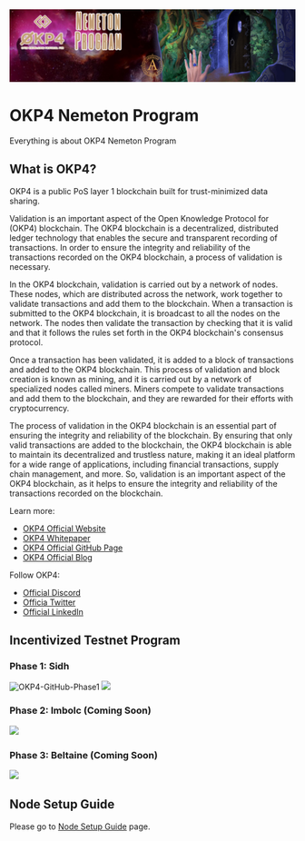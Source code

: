 <img src="/images/OKP4-GitHub-Content-Banner.jpg" width="auto" height="auto">

# OKP4 Nemeton Program
Everything is about OKP4 Nemeton Program

## What is OKP4?
OKP4 is a public PoS layer 1 blockchain built for trust-minimized data sharing.

Validation is an important aspect of the Open Knowledge Protocol for (OKP4) blockchain. The OKP4 blockchain is a decentralized, distributed ledger technology that enables the secure and transparent recording of transactions. In order to ensure the integrity and reliability of the transactions recorded on the OKP4 blockchain, a process of validation is necessary.

In the OKP4 blockchain, validation is carried out by a network of nodes. These nodes, which are distributed across the network, work together to validate transactions and add them to the blockchain. When a transaction is submitted to the OKP4 blockchain, it is broadcast to all the nodes on the network. The nodes then validate the transaction by checking that it is valid and that it follows the rules set forth in the OKP4 blockchain's consensus protocol.

Once a transaction has been validated, it is added to a block of transactions and added to the OKP4 blockchain. This process of validation and block creation is known as mining, and it is carried out by a network of specialized nodes called miners. Miners compete to validate transactions and add them to the blockchain, and they are rewarded for their efforts with cryptocurrency.

The process of validation in the OKP4 blockchain is an essential part of ensuring the integrity and reliability of the blockchain. By ensuring that only valid transactions are added to the blockchain, the OKP4 blockchain is able to maintain its decentralized and trustless nature, making it an ideal platform for a wide range of applications, including financial transactions, supply chain management, and more. So, validation is an important aspect of the OKP4 blockchain, as it helps to ensure the integrity and reliability of the transactions recorded on the blockchain.

Learn more:
  - [OKP4 Official Website](https://okp4.network/)
  - [OKP4 Whitepaper](https://docs.okp4.network/whitepaper/abstract)
  - [OKP4 Official GitHub Page](https://github.com/okp4)
  - [OKP4 Official Blog](https://blog.okp4.network/)

Follow OKP4:
  - [Official Discord](https://discord.gg/okp4)
  - [Officia Twitter](https://twitter.com/OKP4_Protocol)
  - [Official LinkedIn](https://www.linkedin.com/company/okp4-open-knowledge-protocol-for/)

## Incentivized Testnet Program

### Phase 1: Sidh
![OKP4-GitHub-Phase1](https://user-images.githubusercontent.com/102043225/210132728-143a26da-ee1d-45bf-8601-5236095823c4.jpg)
<img src="/images/OOKP4-GitHub-Phase1.jpg" width="auto" height="auto">

### Phase 2: Imbolc (Coming Soon)
<img src="/images/OOKP4-GitHub-Phase2.jpg" width="auto" height="auto">

### Phase 3: Beltaine (Coming Soon)
<img src="/images/OOKP4-GitHub-Phase3.jpg" width="auto" height="auto">

## Node Setup Guide
Please go to [Node Setup Guide](https://github.com/AnatolianTeam/OKP4-Nemeton-Program/blob/main/OKP4%20Nemeton%20Setup%20Guide.md) page.
